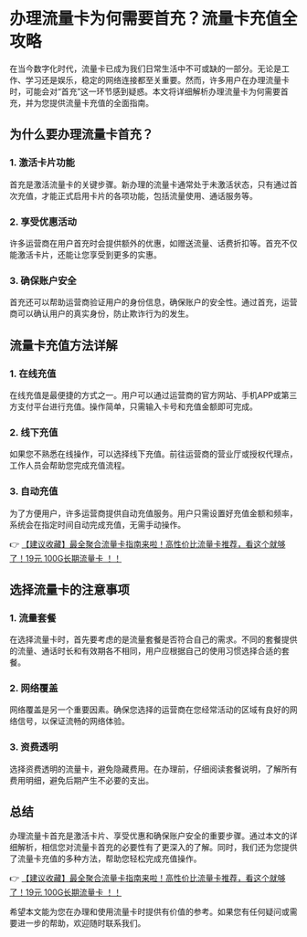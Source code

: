 # 办理流量卡为何需要首充？流量卡充值全攻略

在当今数字化时代，流量卡已成为我们日常生活中不可或缺的一部分。无论是工作、学习还是娱乐，稳定的网络连接都至关重要。然而，许多用户在办理流量卡时，可能会对“首充”这一环节感到疑惑。本文将详细解析办理流量卡为何需要首充，并为您提供流量卡充值的全面指南。

## 为什么要办理流量卡首充？

### 1. 激活卡片功能
首充是激活流量卡的关键步骤。新办理的流量卡通常处于未激活状态，只有通过首次充值，才能正式启用卡片的各项功能，包括流量使用、通话服务等。

### 2. 享受优惠活动
许多运营商在用户首充时会提供额外的优惠，如赠送流量、话费折扣等。首充不仅能激活卡片，还能让您享受到更多的实惠。

### 3. 确保账户安全
首充还可以帮助运营商验证用户的身份信息，确保账户的安全性。通过首充，运营商可以确认用户的真实身份，防止欺诈行为的发生。

## 流量卡充值方法详解

### 1. 在线充值
在线充值是最便捷的方式之一。用户可以通过运营商的官方网站、手机APP或第三方支付平台进行充值。操作简单，只需输入卡号和充值金额即可完成。

### 2. 线下充值
如果您不熟悉在线操作，可以选择线下充值。前往运营商的营业厅或授权代理点，工作人员会帮助您完成充值流程。

### 3. 自动充值
为了方便用户，许多运营商提供自动充值服务。用户只需设置好充值金额和频率，系统会在指定时间自动完成充值，无需手动操作。

👉 [【建议收藏】最全聚合流量卡指南来啦！高性价比流量卡推荐，看这个就够了！19元 100G长期流量卡 ！！](https://bit.ly/Liuliangka)

## 选择流量卡的注意事项

### 1. 流量套餐
在选择流量卡时，首先要考虑的是流量套餐是否符合自己的需求。不同的套餐提供的流量、通话时长和有效期各不相同，用户应根据自己的使用习惯选择合适的套餐。

### 2. 网络覆盖
网络覆盖是另一个重要因素。确保您选择的运营商在您经常活动的区域有良好的网络信号，以保证流畅的网络体验。

### 3. 资费透明
选择资费透明的流量卡，避免隐藏费用。在办理前，仔细阅读套餐说明，了解所有费用明细，避免后期产生不必要的支出。

## 总结

办理流量卡首充是激活卡片、享受优惠和确保账户安全的重要步骤。通过本文的详细解析，相信您对流量卡首充的必要性有了更深入的了解。同时，我们还为您提供了流量卡充值的多种方法，帮助您轻松完成充值操作。

👉 [【建议收藏】最全聚合流量卡指南来啦！高性价比流量卡推荐，看这个就够了！19元 100G长期流量卡 ！！](https://bit.ly/Liuliangka)

希望本文能为您在办理和使用流量卡时提供有价值的参考。如果您有任何疑问或需要进一步的帮助，欢迎随时联系我们。